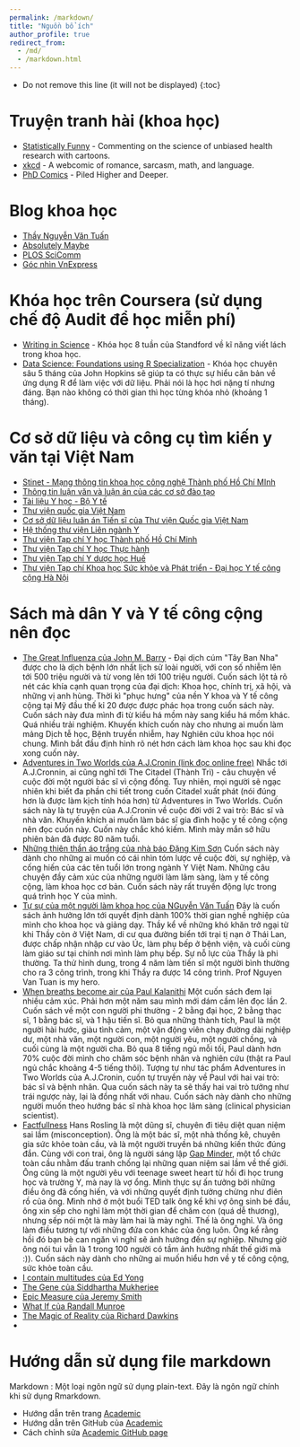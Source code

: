 ```yaml
---
permalink: /markdown/
title: "Nguồn bổ ích"
author_profile: true
redirect_from: 
  - /md/
  - /markdown.html
---
```


* Do not remove this line (it will not be displayed)
{:toc}

Truyện tranh hài (khoa học)
=====
- [Statistically Funny](https://statistically-funny.blogspot.com/) - Commenting on the science of unbiased health research with cartoons.
- [xkcd](https://xkcd.com/) - A webcomic of romance, sarcasm, math, and language.
- [PhD Comics](http://phdcomics.com/) - Piled Higher and Deeper.

Blog khoa học
=====
- [Thầy Nguyễn Văn Tuấn](https://nguyenvantuan.info/)
- [Absolutely Maybe](https://absolutelymaybe.plos.org/)
- [PLOS SciComm](https://scicomm.plos.org/)
- [Góc nhìn VnExpress](https://vnexpress.net/goc-nhin)

Khóa học trên Coursera (sử dụng chế độ Audit để học miễn phí)
=====
- [Writing in Science](https://www.coursera.org/learn/sciwrite) - Khóa học 8 tuần của Standford về kĩ năng viết lách trong khoa học.
- [Data Science: Foundations using R Specialization](https://www.coursera.org/specializations/data-science-foundations-r) - Khóa học chuyên sâu 5 tháng của John Hopkins sẽ giúp ta có thực sự hiểu căn bản về ứng dụng R để làm việc với dữ liệu. Phải nói là học hơi nặng tí nhưng đáng. Bạn nào không có thời gian thì học từng khóa nhỏ (khoảng 1 tháng).

Cơ sở dữ liệu và công cụ tìm kiến y văn tại Việt Nam
====
- [Stinet - Mạng thông tin khoa học công nghệ Thành phố Hồ Chí MInh](http://www.stinet.gov.vn/)
- [Thông tin luận văn và luận án của các cơ sở đào tạo](http://luanvan.moet.edu.vn/?page=1.31)
- [Tài liệu Y học - Bộ Y tế](http://tailieu.yte.gov.vn/)
- [Thư viện quốc gia Việt Nam](http://opac.nlv.gov.vn/pages/opac/wpid-home.html)
- [Cơ sở dữ liệu luân án Tiến sĩ của Thư viện Quốc gia Việt Nam](http://luanan.nlv.gov.vn/)
- [Hệ thống thư viện Liên ngành Y](http://lienthuvien.yte.gov.vn/)
- [Thư viện Tạp chí Y học Thành phố Hồ Chí Minh](https://yhoctphcm.ump.edu.vn/)
- [Thư viện Tạp chí Y học Thực hành](http://www.yhth.vn/thu-vien_l10.aspx)
- [Thư viện Tạp chí Y dược học Huế](http://jmp.huemed-univ.edu.vn/TkeBBTheonam.aspx)
- [Thư viện Tạp chí Khoa học Sức khỏe và Phát triển - Đại học Y tế công cộng Hà Nội](http://jhds.vn/advance-search)

Sách mà dân Y và Y tế công cộng nên đọc
====
- [The Great Influenza của John M. Barry](https://www.goodreads.com/book/show/29036.The_Great_Influenza) - Đại dịch cúm "Tây Ban Nha" được cho là dịch bệnh lớn nhất lịch sử loài người, với con số nhiễm lên tới 500 triệu người và từ vong lên tới 100 triệu người. Cuốn sách lột tả rõ nét các khía cạnh quan trọng của đại dịch: Khoa học, chính trị, xã hội, và những vị anh hùng. Thời kì "phục hưng" của nền Y khoa và Y tế công cộng tại Mỹ đầu thế kỉ 20 được được phác họa trong cuốn sách này. Cuốn sách này đưa mình đi từ kiểu há mồm này sang kiểu há mồm khác. Quá nhiều trải nghiệm. Khuyến khích cuốn này cho nhưng ai muốn làm mảng Dịch tễ học, Bệnh truyền nhiễm, hay Nghiên cứu khoa học nói chung. Mình bắt đầu định hình rõ nét hơn cách làm khoa học sau khi đọc xong cuốn này.
- [Adventures in Two Worlds của A.J.Cronin (link đọc online free)](https://archive.org/details/in.ernet.dli.2015.350313/page/n17/mode/2up) Nhắc tới A.J.Cronnin, ai cũng nghĩ tới The Citadel (Thành Trì) - câu chuyện về cuộc đời một người bác sĩ vì cộng đồng. Tuy nhiên, mọi người sẽ ngạc nhiên khi biết đa phần chi tiết trong cuốn Citadel xuất phát (nói đúng hơn là được làm kịch tính hóa hơn) từ Adventures in Two Worlds. Cuốn sách này là tự truyện của A.J.Cronin về cuộc đời với 2 vai trò: Bác sĩ và nhà văn. Khuyến khích ai muốn làm bác sĩ gia đình hoặc y tế công cộng nên đọc cuốn này. Cuốn này chắc khó kiếm. Mình mày mắn sở hữu phiên bản đã được 80 năm tuổi.
- [Những thiên thần áo trắng của nhà báo Đặng Kim Sơn](https://tiki.vn/nhung-thien-than-ao-trang-p338440.html) Cuốn sách này dành cho những ai muốn có cái nhìn tóm lược về cuộc đời, sự nghiệp, và cống hiến của các tên tuổi lớn trong ngành Y Việt Nam. Những câu chuyện đầy cảm xúc của những người làm lâm sàng, làm y tế công cộng, làm khoa học cơ bản. Cuốn sách này rất truyền động lực trong quá trình học Y của mình.
- [Tự sự của một người làm khoa học của NGuyễn Văn Tuấn](https://tiki.vn/tu-su-cua-mot-nguoi-lam-khoa-hoc-p375143.html) Đây là cuốn sách ảnh hưởng lớn tới quyết định dành 100% thời gian nghề nghiệp của mình cho khoa học và giảng dạy. Thầy kể về những khó khăn trở ngại từ khi Thầy còn ở Việt Nam, di cư qua đường biển tới trại tị nạn ở Thái Lan, được chấp nhận nhập cư vào Úc, làm phụ bếp ở bệnh viện, và cuối cùng làm giáo sư tại chính nơi mình làm phụ bếp. Sự nỗ lực của Thầy là phi thường. Ta thử hình dung, trong 4 năm làm tiến sĩ một người bình thường cho ra 3 công trình, trong khi Thầy ra được 14 công trình. Prof Nguyen Van Tuan is my hero.
- [When breaths become air của Paul Kalanithi](https://www.gatesnotes.com/Books/When-Breath-Becomes-Air) Một cuốn sách đem lại nhiều cảm xúc. Phải hơn một năm sau mình mới dám cầm lên đọc lần 2. Cuốn sách về một con người phi thường - 2 bằng đại học, 2 bằng thạc sĩ, 1 bằng bác sĩ, và 1 hậu tiến sĩ. Bỏ qua những thành tích, Paul là một người hài hước, giàu tình cảm, một vận động viên chạy đường dài nghiệp dư, một nhà văn, một người con, một người yêu, một người chồng, và cuối cùng là một người cha. Bỏ qua 8 tiếng ngủ mỗi tối, Paul dành hơn 70% cuộc đời mình cho chăm sóc bệnh nhân và nghiên cứu (thật ra Paul ngủ chắc khoảng 4-5 tiếng thôi). Tượng tự như tác phẩm Adventures in Two Worlds của A.J.Cronin, cuốn tự truyền này về Paul với hai vai trò: bác sĩ và bệnh nhân. Qua cuốn sách này ta sẽ thấy hai vai trò tưởng như trái ngược này, lại là đồng nhất với nhau. Cuốn sách này dành cho những người muốn theo hướng bác sĩ nhà khoa học lâm sàng (clinical physician scientist).
- [Factfullness](https://www.gatesnotes.com/Books/Factfulness) Hans Rosling là một dũng sĩ, chuyên đi tiêu diệt quan niệm sai lầm (misconception). Ông là một bác sĩ, một nhà thống kê, chuyên gia sức khỏe toàn cầu, và là một người truyền bá những kiến thức đúng đắn. Cùng với con trai, ông là người sáng lập [Gap Minder](https://www.gapminder.org/), một tổ chức toàn cầu nhằm đấu tranh chống lại những quan niệm sai lầm về thế giới. Ông cũng là một người yêu với teenage sweet heart từ hồi đi học trung học và trường Y, mà nay là vợ ổng. Mình thực sự ấn tưởng bởi những điều ông đã cống hiến, và với những quyết định tưởng chừng như điên rồ của ông. Mình nhớ ở một buổi TED talk ông kể khi vợ ông sinh bé đầu, ông xin sếp cho nghỉ làm một thời gian để chăm con (quá dễ thương), nhưng sếp nói một là mày làm hai là mày nghỉ. Thế là ông nghỉ. Và ông làm điều tương tự với những đứa con khác của ông luôn. Ông kể rằng hồi đó bạn bè can ngăn vì nghĩ sẽ ảnh hưởng đến sự nghiệp. Nhưng giờ ông nói tui vẫn là 1 trong 100 người có tầm ảnh hưởng nhất thế giới mà :)). Cuốn sách này dành cho những ai muốn hiểu hơn về y tế công cộng, sức khỏe toàn cầu.
- [I contain multitudes của Ed Yong](https://www.gatesnotes.com/Books/I-Contain-Multitudes)
- [The Gene của Siddhartha Mukherjee](https://www.gatesnotes.com/Books/The-Gene)
- [Epic Measure của Jeremy Smith](https://www.gatesnotes.com/Books/Epic-Measures)
- [What If của Randall Munroe](https://www.gatesnotes.com/Books/What-If)
- [The Magic of Reality của Richard Dawkins](https://www.gatesnotes.com/Books/The-Magic-of-Reality)
- 

Hướng dẫn sử dụng file markdown
======
Markdown
: Một loại ngôn ngữ sử dụng plain-text. Đây là ngôn ngữ chính khi sử dụng Rmarkdown.
- Hướng dẫn trên trang [Academic](https://academicpages.github.io/markdown/)
- Hướng dẫn trên GitHub của [Academic](https://github.com/academicpages/academicpages.github.io/blob/master/_pages/markdown.md)
- Cách chỉnh sửa [Academic GitHub page ](https://mmistakes.github.io/minimal-mistakes/docs/configuration/)

